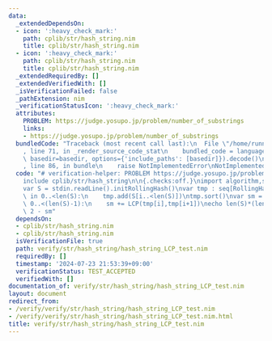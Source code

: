```yaml
---
data:
  _extendedDependsOn:
  - icon: ':heavy_check_mark:'
    path: cplib/str/hash_string.nim
    title: cplib/str/hash_string.nim
  - icon: ':heavy_check_mark:'
    path: cplib/str/hash_string.nim
    title: cplib/str/hash_string.nim
  _extendedRequiredBy: []
  _extendedVerifiedWith: []
  _isVerificationFailed: false
  _pathExtension: nim
  _verificationStatusIcon: ':heavy_check_mark:'
  attributes:
    PROBLEM: https://judge.yosupo.jp/problem/number_of_substrings
    links:
    - https://judge.yosupo.jp/problem/number_of_substrings
  bundledCode: "Traceback (most recent call last):\n  File \"/home/runner/.local/lib/python3.10/site-packages/onlinejudge_verify/documentation/build.py\"\
    , line 71, in _render_source_code_stat\n    bundled_code = language.bundle(stat.path,\
    \ basedir=basedir, options={'include_paths': [basedir]}).decode()\n  File \"/home/runner/.local/lib/python3.10/site-packages/onlinejudge_verify/languages/nim.py\"\
    , line 86, in bundle\n    raise NotImplementedError\nNotImplementedError\n"
  code: "# verification-helper: PROBLEM https://judge.yosupo.jp/problem/number_of_substrings\n\
    include cplib/str/hash_string\n\n{.checks:off.}\nimport algorithm,sequtils,strutils\n\
    var S = stdin.readLine().initRollingHash()\nvar tmp : seq[RollingHash]\nfor i\
    \ in 0..<len(S):\n    tmp.add(S[i..<len(S)])\ntmp.sort()\nvar sm = 0\nfor i in\
    \ 0..<(len(S)-1):\n    sm += LCP(tmp[i],tmp[i+1])\necho len(S)*(len(S)+1) div\
    \ 2 - sm"
  dependsOn:
  - cplib/str/hash_string.nim
  - cplib/str/hash_string.nim
  isVerificationFile: true
  path: verify/str/hash_string/hash_string_LCP_test.nim
  requiredBy: []
  timestamp: '2024-07-23 21:53:39+09:00'
  verificationStatus: TEST_ACCEPTED
  verifiedWith: []
documentation_of: verify/str/hash_string/hash_string_LCP_test.nim
layout: document
redirect_from:
- /verify/verify/str/hash_string/hash_string_LCP_test.nim
- /verify/verify/str/hash_string/hash_string_LCP_test.nim.html
title: verify/str/hash_string/hash_string_LCP_test.nim
---
```

